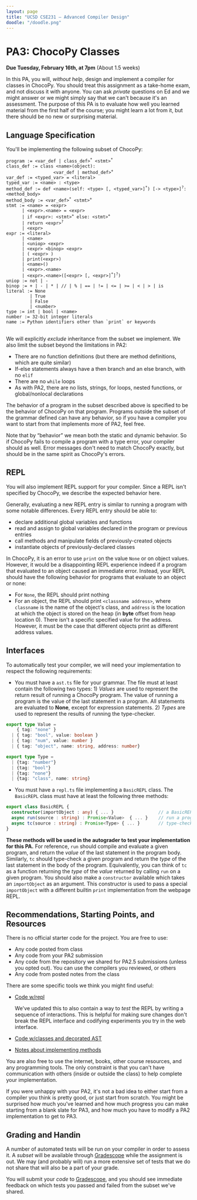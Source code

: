 ```yaml
---
layout: page
title: "UCSD CSE231 – Advanced Compiler Design"
doodle: "/doodle.png"
---
```


# PA3: ChocoPy Classes

**Due Tuesday, February 16th, at 7pm** (About 1.5 weeks)

<!-- **Draft, not official until this notice removed** -->

In this PA, you will, _without help_, design and implement a compiler for
classes in ChocoPy. You should treat this assignment as a take-home exam, and
not discuss it with anyone. You can ask _private_ questions on Ed and we
might answer or we might simply say that we can't because it's an assessment.
The purpose of this PA is to evaluate how well you learned material from the
first half of the course; you might learn a lot from it, but there should be
no new or surprising material.

## Language Specification

You'll be implementing the following subset of ChocoPy:

<pre>
<code>program := &lt;var_def | class_def><sup>*</sup> &lt;stmt><sup>*</sup>
class_def := class &lt;name>(object):
                  &lt;var_def | method_def><sup>+</sup>
var_def := &lt;typed_var> = &lt;literal>
typed_var := &lt;name> : &lt;type>
method_def := def &lt;name>(self: &lt;type> [, &lt;typed_var>]<sup>*</sup>) [-> &lt;type>]<sup>?</sup>: &lt;method_body>
method_body := &lt;var_def><sup>*</sup> &lt;stmt><sup>+</sup>
stmt := &lt;name> = &lt;expr>
      | &lt;expr>.&lt;name> = &lt;expr>
      | if &lt;expr>: &lt;stmt><sup>+</sup> else: &lt;stmt><sup>+</sup>
      | return &lt;expr><sup>?</sup>
      | &lt;expr>
expr := &lt;literal>
      | &lt;name>
      | &lt;uniop> &lt;expr>
      | &lt;expr> &lt;binop> &lt;expr>
      | ( &lt;expr> )
      | print(&lt;expr>)
      | &lt;name>()
      | &lt;expr>.&lt;name>
      | &lt;expr>.&lt;name>([&lt;expr> [, &lt;expr>]<sup>*</sup>]<sup>?</sup>)
uniop := not | -
binop := + | - | * | // | % | == | != | &lt;= | >= | &lt; | > | is
literal := None
         | True
         | False
         | &lt;number>
type := int | bool | &lt;name>
number := 32-bit integer literals
name := Python identifiers other than `print` or keywords
</code>
</pre>

We will explicitly _exclude_ inheritance from the subset we implement. We
also limit the subset beyond the limitations in PA2:

- There are no function definitions (but there are method definitions, which
are quite similar)
- If-else statements always have a then branch and an else branch, with no
`elif`
- There are no `while` loops
- As with PA2, there are no lists, strings, for loops, nested functions, or
global/nonlocal declarations

The behavior of a program in the subset described above is specified to be
the behavior of ChocoPy on that program. Programs outside the subset of the
grammar defined can have any behavior, so if you have a compiler you want to
start from that implements more of PA2, feel free.

Note that by “behavior” we mean both the static and dynamic behavior. So if
ChocoPy fails to compile a program with a type error, your compiler should as
well. Error messages don't need to match ChocoPy exactly, but should be in
the same spirit as ChocoPy's errors.

## REPL

You will also implement REPL support for your compiler. Since a REPL isn't
specified by ChocoPy, we describe the expected behavior here.

Generally, evaluating a new REPL entry is similar to running a program with 
some notable differences. Every REPL entry should be able to:
- declare additional global variables and functions
- read and assign to global variables declared in the program or previous entries
- call methods and manipulate fields of previously-created objects
- instantiate objects of previously-declared classes

In ChocoPy, it is an error to use `print` on the value `None` or on object
values. However, it would be a disappointing REPL experience indeed if a
program that evaluated to an object caused an immediate error. Instead, your
REPL should have the following behavior for programs that evaluate to an
object or none:

- For `None`, the REPL should print nothing
- For an object, the REPL should print `<classname address>`, where
`classname` is the name of the object's class, and `address` is the location
at which the object is stored on the heap (in **byte** offset from heap
location 0). There isn't a specific specified value for the address. However,
it must be the case that different objects print as different address values.

## Interfaces

To automatically test your compiler, we will need your implementation to respect
the following requirements:

- You must have a `ast.ts` file for your grammar. The file must at least 
contain the following two types: 1) _Values_ are used to represent the return 
result of running a ChocoPy program. The value of running a program is the value
 of the last statement in a program. All statements are evaluated to **None**, 
 except for expression statements. 2) _Types_ are used to represent the
 results of running the type-checker.

```typescript
export type Value =
    { tag: "none" }
  | { tag: "bool", value: boolean }
  | { tag: "num", value: number }
  | { tag: "object", name: string, address: number}

export type Type =
  | {tag: "number"}
  | {tag: "bool"}
  | {tag: "none"}
  | {tag: "class", name: string}
```
- You must have a `repl.ts` file implementing a `BasicREPL` class. The `BasicREPL` 
class must have at least the following three methods:
```typescript
export class BasicREPL {
  constructor(importObject : any) { ... }                 // a BasicREPL constructor 
  async run(source : string) : Promise<Value>  { ... }    // run a program
  async tc(source : string) : Promise<Type> { ... }       // type-check a program
}
```
**These methods will be used in the autograder to test your implementation for 
this PA.** For reference, `run` should compile and evaluate a given program, and 
return the _value_ of the last statement in the program body. Similarly, `tc` 
should type-check a given program and return the _type_ of the last statement 
in the body of the program. Equivalently, you can think of `tc` as a function
returning the _type_ of the _value_ returned by calling `run` on a given program.
You should also make a `constructor` available which takes an `importObject` 
as an argument. This constructor is used to pass a special `importObject` with
a different builtin `print` implementation from the webpage REPL.

## Recommendations, Starting Points, and Resources

There is no official starter code for the project. You are free to use:

- Any code posted from class
- Any code from your PA2 submission
- Any code from the repository we shared for PA2.5 submissions (unless you
opted out). You can use the compilers you reviewed, or others
- Any code from posted notes from the class

There are some specific tools we think you might find useful:

- [Code w/repl](https://github.com/jpolitz/toy-wabt-on-client)

  We've updated this to also contain a way to _test_ the REPL by writing a
  sequence of interactions. This is helpful for making sure changes don't
  break the REPL interface and codifying experiments you try in the web
  interface.

- [Code w/classes and decorated AST](https://github.com/ucsd-cse231-w21/lecture8/)
- [Notes about implementing methods](https://ucsd-cse231-w21.github.io/objects/)

You are also free to use the internet, books, other course resources, and any
programming tools. The only constraint is that you can't have communication
with others (inside or outside the class) to help complete your
implementation.

If you were unhappy with your PA2, it's not a bad idea to either start from a
compiler you think is pretty good, or just start from scratch. You might be
surprised how much you've learned and how much progress you can make starting
from a blank slate for PA3, and how much you have to modify a PA2
implementation to get to PA3.

## Grading and Handin

A number of automated tests will be run on your compiler in order to assess
it. A _subset_ will be available through [Gradescope](https://www.gradescope.com/courses/222971/assignments/999592) while the assignment is
out. We may (and probably will) run a more extensive set of tests that we do
not share that will also be a part of your grade.

You will submit your _code_ to [Gradescope](https://www.gradescope.com/courses/222971/assignments/999592), and you should see immediate
feedback on which tests you passed and failed from the subset we've shared.
